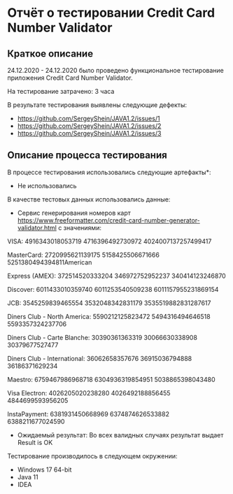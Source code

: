 # Отчёт о тестировании Credit Card Number Validator

## Краткое описание

24.12.2020 - 24.12.2020 было проведено функциональное тестирование приложения Credit Card Number Validator.

На тестирование затрачено: 3 часа

В результате тестирования выявлены следующие дефекты:
* https://github.com/SergeyShein/JAVA1.2/issues/1
* https://github.com/SergeyShein/JAVA1.2/issues/2
* https://github.com/SergeyShein/JAVA1.2/issues/3

## Описание процесса тестирования

В процессе тестирования использовались следующие артефакты*:
* Не использовались

В качестве тестовых данных использовались данные:
* Сервис генерирования номеров карт https://www.freeformatter.com/credit-card-number-generator-validator.html
  с значениями:
  
VISA:
4916343018053719
4716396492730972
4024007137257499417
  
MasterCard:
2720995621139175
5158425506671666
5251380494394811American 

Express (AMEX):
372514520333204
346972752952237
340414123246870

Discover:
6011433010359740
6011253540509238
6011157955231869154

JCB:
3545259839465554
3532048342831179
3535519882831287617

Diners Club - North America:
5590212125823472
5494316494646518
5593357324237706

Diners Club - Carte Blanche:
30390361363319
30066630338908
30379677527477

Diners Club - International:
36062658357676
36915036794888 
36186371629234

Maestro:
6759467986968718
6304936319854951
5038865398043480

Visa Electron:
4026205020238280
4026492188856455
4844699593956205

InstaPayment:
6381931450668969
6374874626533882
6388211677024590
* Ожидаемый результат: Во всех валидных случаях результат выдает Result is OK

Тестирование производилось в следующем окружении:
* Windows 17 64-bit
* Java 11
* IDEA
